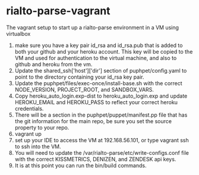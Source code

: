rialto-parse-vagrant
====================

The vagrant setup to start up a rialto-parse environment in a VM using virtualbox


1. make sure you have a key pair id_rsa and id_rsa.pub that is added to both your github and your heroku account. This key will be copied to the VM and used for authentication to the virtual machine, and also to github and heroku from the vm.
2. Update the shared_ssh['host']['dir'] section of puphpet/config.yaml to point to the directory containing your id_rsa key pair.
3. Update the puphpet/files/exec-once/install-base.sh with the correct NODE_VERSION, PROJECT_ROOT, and SANDBOX_VARS.
4. Copy heroku_auto_login.exp-dist to heroku_auto_login.exp and update HEROKU_EMAIL and HEROKU_PASS to reflect your correct heroku credentials.
5. There will be a section in the puphpet/puppet/manifest.pp file that has the git information for the main repo, be sure you set the source property to your repo.
6. vagrant up
7. set up your IDE to access the VM at 192.168.56.101, or type vagrant ssh to ssh into the VM.
8. You will need to update the /var/rialto-parse/etc/write-configs.conf file with the correct KISSMETRICS, DENIZEN, and ZENDESK api keys.
9. It is at this point you can run the bin/build commands.
